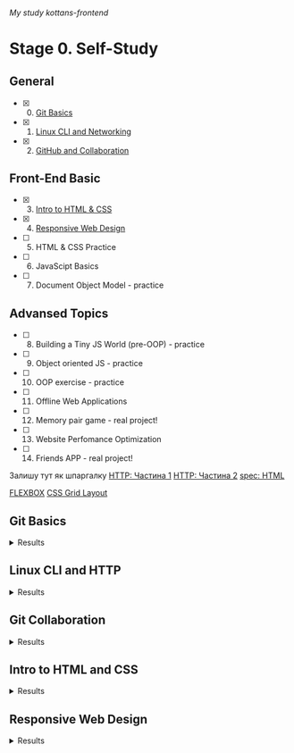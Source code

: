 ###### My study kottans-frontend

# Stage 0. Self-Study

## General
- [X] 0. [Git Basics](#git-basics) 
- [x] 1. [Linux CLI and Networking](#linux-cli-and-http)
- [x] 2. [GitHub and Collaboration](#git-collaboration)

## Front-End Basic
- [x] 3. [Intro to HTML & CSS](#intro-to-html-and-css)
- [x] 4. [Responsive Web Design](#responsive-web-design)
- [ ] 5. HTML & CSS Practice
- [ ] 6. JavaScipt Basics
- [ ] 7. Document Object Model - practice 

## Advansed Topics
- [ ]  8. Building a Tiny JS World (pre-OOP) - practice
- [ ]  9. Object oriented JS - practice
- [ ] 10. OOP exercise - practice
- [ ] 11. Offline Web Applications
- [ ] 12. Memory pair game - real project!
- [ ] 13. Website Perfomance Optimization 
- [ ] 14. Friends APP - real project!

Залишу тут як шпаргалку
[HTTP: Частина 1](https://code.tutsplus.com/uk/tutorials/http-the-protocol-every-web-developer-must-know-part-1--net-31177)
[HTTP: Частина 2](https://code.tutsplus.com/uk/tutorials/http-the-protocol-every-web-developer-must-know-part-2--net-31155)
[spec: HTML](https://html.spec.whatwg.org)

[FLEXBOX](https://fls.guru/flexbox.html)
[CSS Grid Layout](https://fls.guru/grid.html)



## Git Basics

<details><summary>Results</summary>
<img src="./task_git_basic/screen_1.png" alt="Task Learn Git">
<img src="./task_git_basic/screen_2.png" alt="Task Learn Git">
</details>

## Linux CLI and HTTP

<details><summary>Results</summary>
<img src="/task_linux_cli/Quiz_1.png" alt="Linux Survival Quiz screenshot #1" title="Linux Survival Quiz screenshot #1">
<img src="/task_linux_cli/Quiz_2.png" alt="Linux Survival Quiz screenshot #2" title="Linux Survival Quiz screenshot #2">
<img src="/task_linux_cli/Quiz_3.png" alt="Linux Survival Quiz screenshot #3" title="Linux Survival Quiz screenshot #3">
<img src="/task_linux_cli/Quiz_4.png" alt="Linux Survival Quiz screenshot #4" title="Linux Survival Quiz screenshot #4">
</details>



## Git Collaboration
<details><summary>Results</summary>
<img src="./task_git_collaboration/screen_3.png" alt="Task Git Collaboration">

</details>


## Intro to HTML and CSS
<details><summary>Results</summary>
<img src="/task_html_css_intro/html1.png" alt="Intro to HTML and CSS">
<img src="/task_html_css_intro/html2.png" alt="Intro to HTML and CSS">
<img src="/task_html_css_intro/css.png" alt="Intro to HTML and CSS">
<img src="/task_html_css_intro/learn.png" alt="Intro to HTML and CSS">
</details>

## Responsive Web Design
<details><summary>Results</summary>
<img src="/task_responsive_web_design/flex.png" alt="FLEX">
<img src="/task_responsive_web_design/grid.png" alt="GRID">
</details>
